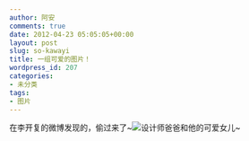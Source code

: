 ```yaml
---
author: 阿安
comments: true
date: 2012-04-23 05:05:05+00:00
layout: post
slug: so-kawayi
title: 一组可爱的图片！
wordpress_id: 207
categories:
- 未分类
tags:
- 图片
---
```


在李开复的微博发现的，偷过来了~<!-- more -->![设计师爸爸和他的可爱女儿~](http://ww3.sinaimg.cn/large/475b3d56jw1ds8rgxpytij.jpg)
